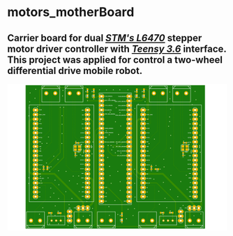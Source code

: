# motors_motherBoard
## Carrier board for dual *[STM's L6470](https://www.st.com/en/motor-drivers/l6470.html)* stepper motor driver controller with *[Teensy 3.6](https://www.pjrc.com/teensy/)* interface. This project was applied for control a two-wheel differential drive mobile robot.
![motors_motherBoard](motors_motherBoard-top.png)
